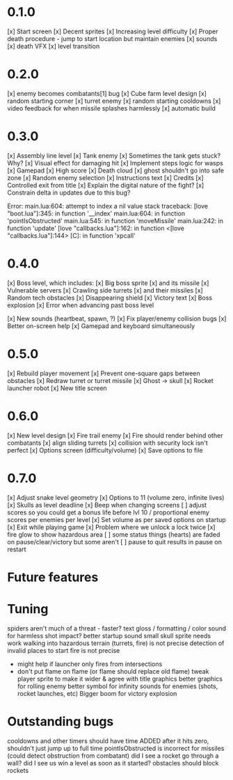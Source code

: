 # 0.1.0

[x] Start screen
[x] Decent sprites
[x] Increasing level difficulty
[x] Proper death procedure - jump to start location but maintain enemies
[x] sounds
[x] death VFX
[x] level transition

# 0.2.0

[x] enemy becomes combatants[1] bug
[x] Cube farm level design
[x] random starting corner
[x] turret enemy
[x] random starting cooldowns
[x] video feedback for when missile splashes harmlessly
[x] automatic build

# 0.3.0

[x] Assembly line level
[x] Tank enemy
[x] Sometimes the tank gets stuck? Why?
[x] Visual effect for damaging hit
[x] Implement steps logic for wasps
[x] Gamepad
[x] High score
[x] Death cloud
[x] ghost shouldn't go into safe zone
[x] Random enemy selection
[x] Instructions text
[x] Credits
[x] Controlled exit from title
[x] Explain the digital nature of the fight?
[x] Constrain delta in updates due to this bug?

Error: main.lua:604: attempt to index a nil value
stack traceback:
	[love "boot.lua"]:345: in function '__index'
	main.lua:604: in function 'pointIsObstructed'
	main.lua:545: in function 'moveMissile'
	main.lua:242: in function 'update'
	[love "callbacks.lua"]:162: in function <[love "callbacks.lua"]:144>
	[C]: in function 'xpcall'

# 0.4.0

[x] Boss level, which includes:
[x] Big boss sprite
[x] and its missile
[x] Vulnerable servers
[x] Crawling side turrets
[x] and their missiles
[x] Random tech obstacles
[x] Disappearing shield
[x] Victory text
[x] Boss explosion
[x] Error when advancing past boss level

[x] New sounds (heartbeat, spawn, ?)
[x] Fix player/enemy collision bugs
[x] Better on-screen help
[x] Gamepad and keyboard simultaneously

# 0.5.0

[x] Rebuild player movement
[x] Prevent one-square gaps between obstacles
[x] Redraw turret or turret missile
[x] Ghost -> skull
[x] Rocket launcher robot
[x] New title screen

# 0.6.0

[x] New level design
[x] Fire trail enemy
[x] Fire should render behind other combatants
[x] align sliding turrets
[x] collision with security lock isn't perfect
[x] Options screen (difficulty/volume)
[x] Save options to file

# 0.7.0

[x] Adjust snake level geometry
[x] Options to 11 (volume zero, infinite lives)
[x] Skulls as level deadline
[x] Beep when changing screens
[ ] adjust scores so you could get a bonus life before lvl 10 / proportional enemy scores per enemies per level
[x] Set volume as per saved options on startup
[x] Exit while playing game
[x] Problem where we unlock a lock twice
[x] fire glow to show hazardous area
[ ] some status things (hearts) are faded on pause/clear/victory but some aren't
[ ] pause to quit results in pause on restart


# Future features

# Tuning

spiders aren't much of a threat - faster?
text gloss / formatting / color
sound for harmless shot impact?
better startup sound
small skull sprite needs work
walking into hazardous terrain (turrets, fire) is not precise
detection of invalid places to start fire is not precise
- might help if launcher only fires from intersections
- don't put flame on flame (or flame should replace old flame)
tweak player sprite to make it wider & agree with title graphics
better graphics for rolling enemy
better symbol for infinity
sounds for enemies (shots, rocket launches, etc)
Bigger boom for victory explosion

# Outstanding bugs

cooldowns and other timers should have time ADDED after it hits zero, shouldn't just jump up to full time
pointIsObstructed is incorrect for missiles (could detect obstruction from combatant)
did I see a rocket go through a wall?
did I see us win a level as soon as it started?
obstacles should block rockets

